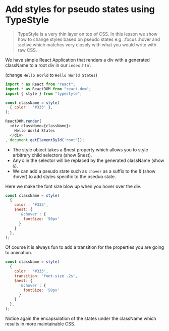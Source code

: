 # Add styles for pseudo states using TypeStyle

> TypeStyle is a very thin layer on top of CSS. In this lesson we show how to change styles based on pseudo states e.g. :focus :hover and :active which matches very closely with what you would write with raw CSS.

We have simple React Application that renders a div with a generated className to a root div in our `index.html`

(change `Hello World` to `Hello World States`)
```js
import * as React from "react";
import * as ReactDOM from "react-dom"; 
import { style } from "typestyle";

const className = style(
  { color : '#333' },
);

ReactDOM.render(
  <div className={className}>
    Hello World States
  </div>
, document.getElementById('root'));
```

* The style object takes a $nest property which allows you to style arbitrary child selectors (show $nest). 
* Any `&` in the selector will be replaced by the generated className (show `&`). 
* We can add a pseudo state such as `:hover` as a suffix to the & (show :hover) to add styles specific to the pseduo state. 

Here we make the font size blow up when you hover over the div.

```js
const className = style(
  { 
    color : '#333',
    $nest: {
      '&:hover': {
        fontSize: '50px'
      }
    }
  },
);
```

Of course it is always fun to add a transition for the properties you are going to animation.

```js
const className = style(
  { 
    color : '#333',
    transition: 'font-size .2s',
    $nest: {
      '&:hover': {
        fontSize: '50px'
      }
    }
  },
);
```

Notice again the encapsulation of the states under the className which results in more maintainable CSS.
